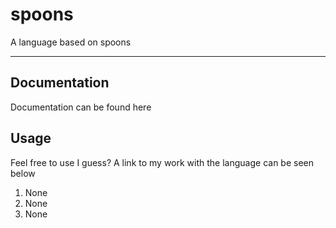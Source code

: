 # spoons
A language based on spoons

---

## Documentation
Documentation can be found here

## Usage
Feel free to use I guess? A link to my work with the language can be seen below
1. None
2. None
3. None

